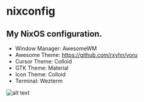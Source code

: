 # nixconfig

## My NixOS configuration.
  - Window Manager: AwesomeWM
  - Awesome Theme: https://github.com/rxyhn/yoru
  - Cursor Theme: Colloid
  - GTK Theme: Material
  - Icon Theme: Colloid
  - Terminal: Wezterm

![alt text](https://github.com/fafuja/nixconfig/blob/main/preview.png?raw=true)
